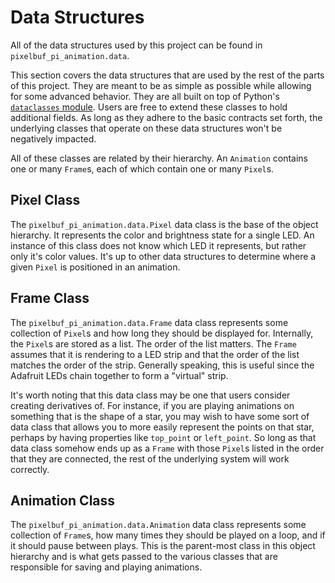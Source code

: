# Data Structures

All of the data structures used by this project can be found in `pixelbuf_pi_animation.data`.

This section covers the data structures that are used by the rest of the parts of this project. They are meant to be as simple as possible while allowing for some advanced behavior. They are all built on top of Python's [`dataclasses` module](https://docs.python.org/3/library/dataclasses.html). Users are free to extend these classes to hold additional fields. As long as they adhere to the basic contracts set forth, the underlying classes that operate on these data structures won't be negatively impacted.

All of these classes are related by their hierarchy. An `Animation` contains one or many `Frame`s, each of which contain one or many `Pixel`s.

## Pixel Class

The `pixelbuf_pi_animation.data.Pixel` data class is the base of the object hierarchy. It represents the color and brightness state for a single LED. An instance of this class does not know which LED it represents, but rather only it's color values. It's up to other data structures to determine where a given `Pixel` is positioned in an animation.

## Frame Class

The `pixelbuf_pi_animation.data.Frame` data class represents some collection of `Pixel`s and how long they should be displayed for. Internally, the `Pixel`s are stored as a list. The order of the list matters. The `Frame` assumes that it is rendering to a LED strip and that the order of the list matches the order of the strip. Generally speaking, this is useful since the Adafruit LEDs chain together to form a "virtual" strip.

It's worth noting that this data class may be one that users consider creating derivatives of. For instance, if you are playing animations on something that is the shape of a star, you may wish to have some sort of data class that allows you to more easily represent the points on that star, perhaps by having properties like `top_point` or `left_point`. So long as that data class somehow ends up as a `Frame` with those `Pixel`s listed in the order that they are connected, the rest of the underlying system will work correctly.

## Animation Class

The `pixelbuf_pi_animation.data.Animation` data class represents some collection of `Frame`s, how many times they should be played on a loop, and if it should pause between plays. This is the parent-most class in this object hierarchy and is what gets passed to the various classes that are responsible for saving and playing animations.